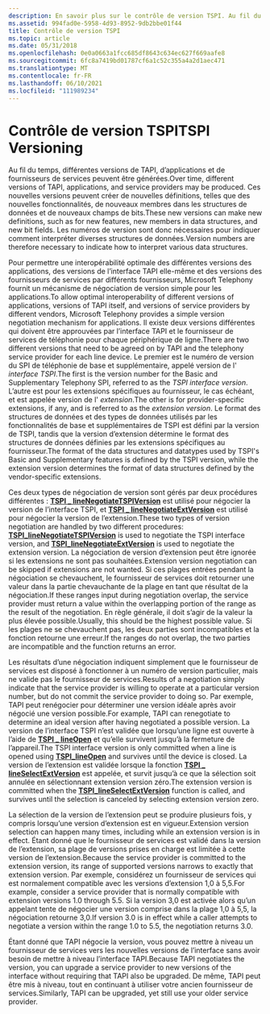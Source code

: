 ```yaml
---
description: En savoir plus sur le contrôle de version TSPI. Au fil du temps, différentes versions de TAPI, d’applications et de fournisseurs de services peuvent être générées.
ms.assetid: 994fad0e-5958-4d93-8952-9db2bbe01f44
title: Contrôle de version TSPI
ms.topic: article
ms.date: 05/31/2018
ms.openlocfilehash: 0e0a0663a1fcc685df8643c634ec627f669aafe8
ms.sourcegitcommit: 6fc8a7419bd01787cf6a1c52c355a4a2d1aec471
ms.translationtype: MT
ms.contentlocale: fr-FR
ms.lasthandoff: 06/10/2021
ms.locfileid: "111989234"
---
```

# <a name="tspi-versioning"></a><span data-ttu-id="d81b0-104">Contrôle de version TSPI</span><span class="sxs-lookup"><span data-stu-id="d81b0-104">TSPI Versioning</span></span>

<span data-ttu-id="d81b0-105">Au fil du temps, différentes versions de TAPI, d’applications et de fournisseurs de services peuvent être générées.</span><span class="sxs-lookup"><span data-stu-id="d81b0-105">Over time, different versions of TAPI, applications, and service providers may be produced.</span></span> <span data-ttu-id="d81b0-106">Ces nouvelles versions peuvent créer de nouvelles définitions, telles que des nouvelles fonctionnalités, de nouveaux membres dans les structures de données et de nouveaux champs de bits.</span><span class="sxs-lookup"><span data-stu-id="d81b0-106">These new versions can make new definitions, such as for new features, new members in data structures, and new bit fields.</span></span> <span data-ttu-id="d81b0-107">Les numéros de version sont donc nécessaires pour indiquer comment interpréter diverses structures de données.</span><span class="sxs-lookup"><span data-stu-id="d81b0-107">Version numbers are therefore necessary to indicate how to interpret various data structures.</span></span>

<span data-ttu-id="d81b0-108">Pour permettre une interopérabilité optimale des différentes versions des applications, des versions de l’interface TAPI elle-même et des versions des fournisseurs de services par différents fournisseurs, Microsoft Telephony fournit un mécanisme de négociation de version simple pour les applications.</span><span class="sxs-lookup"><span data-stu-id="d81b0-108">To allow optimal interoperability of different versions of applications, versions of TAPI itself, and versions of service providers by different vendors, Microsoft Telephony provides a simple version negotiation mechanism for applications.</span></span> <span data-ttu-id="d81b0-109">Il existe deux versions différentes qui doivent être approuvées par l’interface TAPI et le fournisseur de services de téléphonie pour chaque périphérique de ligne.</span><span class="sxs-lookup"><span data-stu-id="d81b0-109">There are two different versions that need to be agreed on by TAPI and the telephony service provider for each line device.</span></span> <span data-ttu-id="d81b0-110">Le premier est le numéro de version du SPI de téléphonie de base et supplémentaire, appelé version de l' *interface TSPI*.</span><span class="sxs-lookup"><span data-stu-id="d81b0-110">The first is the version number for the Basic and Supplementary Telephony SPI, referred to as the *TSPI interface version*.</span></span> <span data-ttu-id="d81b0-111">L’autre est pour les extensions spécifiques au fournisseur, le cas échéant, et est appelée version de l' *extension*.</span><span class="sxs-lookup"><span data-stu-id="d81b0-111">The other is for provider-specific extensions, if any, and is referred to as the *extension version*.</span></span> <span data-ttu-id="d81b0-112">Le format des structures de données et des types de données utilisés par les fonctionnalités de base et supplémentaires de TSPI est défini par la version de TSPI, tandis que la version d’extension détermine le format des structures de données définies par les extensions spécifiques au fournisseur.</span><span class="sxs-lookup"><span data-stu-id="d81b0-112">The format of the data structures and datatypes used by TSPI's Basic and Supplementary features is defined by the TSPI version, while the extension version determines the format of data structures defined by the vendor-specific extensions.</span></span>

<span data-ttu-id="d81b0-113">Ces deux types de négociation de version sont gérés par deux procédures différentes : [**TSPI \_ lineNegotiateTSPIVersion**](/windows/win32/api/tspi/nf-tspi-tspi_linenegotiatetspiversion) est utilisé pour négocier la version de l’interface TSPI, et [**TSPI \_ lineNegotiateExtVersion**](/windows/win32/api/tspi/nf-tspi-tspi_linenegotiateextversion) est utilisé pour négocier la version de l’extension.</span><span class="sxs-lookup"><span data-stu-id="d81b0-113">These two types of version negotiation are handled by two different procedures: [**TSPI\_lineNegotiateTSPIVersion**](/windows/win32/api/tspi/nf-tspi-tspi_linenegotiatetspiversion) is used to negotiate the TSPI interface version, and [**TSPI\_lineNegotiateExtVersion**](/windows/win32/api/tspi/nf-tspi-tspi_linenegotiateextversion) is used to negotiate the extension version.</span></span> <span data-ttu-id="d81b0-114">La négociation de version d’extension peut être ignorée si les extensions ne sont pas souhaitées.</span><span class="sxs-lookup"><span data-stu-id="d81b0-114">Extension version negotiation can be skipped if extensions are not wanted.</span></span> <span data-ttu-id="d81b0-115">Si ces plages entrées pendant la négociation se chevauchent, le fournisseur de services doit retourner une valeur dans la partie chevauchante de la plage en tant que résultat de la négociation.</span><span class="sxs-lookup"><span data-stu-id="d81b0-115">If these ranges input during negotiation overlap, the service provider must return a value within the overlapping portion of the range as the result of the negotiation.</span></span> <span data-ttu-id="d81b0-116">En règle générale, il doit s’agir de la valeur la plus élevée possible.</span><span class="sxs-lookup"><span data-stu-id="d81b0-116">Usually, this should be the highest possible value.</span></span> <span data-ttu-id="d81b0-117">Si les plages ne se chevauchent pas, les deux parties sont incompatibles et la fonction retourne une erreur.</span><span class="sxs-lookup"><span data-stu-id="d81b0-117">If the ranges do not overlap, the two parties are incompatible and the function returns an error.</span></span>

<span data-ttu-id="d81b0-118">Les résultats d’une négociation indiquent simplement que le fournisseur de services est disposé à fonctionner à un numéro de version particulier, mais ne valide pas le fournisseur de services.</span><span class="sxs-lookup"><span data-stu-id="d81b0-118">Results of a negotiation simply indicate that the service provider is willing to operate at a particular version number, but do not commit the service provider to doing so.</span></span> <span data-ttu-id="d81b0-119">Par exemple, TAPI peut renégocier pour déterminer une version idéale après avoir négocié une version possible.</span><span class="sxs-lookup"><span data-stu-id="d81b0-119">For example, TAPI can renegotiate to determine an ideal version after having negotiated a possible version.</span></span> <span data-ttu-id="d81b0-120">La version de l’interface TSPI n’est validée que lorsqu’une ligne est ouverte à l’aide de [**TSPI \_ lineOpen**](/windows/win32/api/tspi/nf-tspi-tspi_lineopen) et qu’elle survivent jusqu’à la fermeture de l’appareil.</span><span class="sxs-lookup"><span data-stu-id="d81b0-120">The TSPI interface version is only committed when a line is opened using [**TSPI\_lineOpen**](/windows/win32/api/tspi/nf-tspi-tspi_lineopen) and survives until the device is closed.</span></span> <span data-ttu-id="d81b0-121">La version de l’extension est validée lorsque la fonction [**TSPI \_ lineSelectExtVersion**](/windows/win32/api/tspi/nf-tspi-tspi_lineselectextversion) est appelée, et survit jusqu’à ce que la sélection soit annulée en sélectionnant extension version zéro.</span><span class="sxs-lookup"><span data-stu-id="d81b0-121">The extension version is committed when the [**TSPI\_lineSelectExtVersion**](/windows/win32/api/tspi/nf-tspi-tspi_lineselectextversion) function is called, and survives until the selection is canceled by selecting extension version zero.</span></span>

<span data-ttu-id="d81b0-122">La sélection de la version de l’extension peut se produire plusieurs fois, y compris lorsqu’une version d’extension est en vigueur.</span><span class="sxs-lookup"><span data-stu-id="d81b0-122">Extension version selection can happen many times, including while an extension version is in effect.</span></span> <span data-ttu-id="d81b0-123">Étant donné que le fournisseur de services est validé dans la version de l’extension, sa plage de versions prises en charge est limitée à cette version de l’extension.</span><span class="sxs-lookup"><span data-stu-id="d81b0-123">Because the service provider is committed to the extension version, its range of supported versions narrows to exactly that extension version.</span></span> <span data-ttu-id="d81b0-124">Par exemple, considérez un fournisseur de services qui est normalement compatible avec les versions d’extension 1,0 à 5,5.</span><span class="sxs-lookup"><span data-stu-id="d81b0-124">For example, consider a service provider that is normally compatible with extension versions 1.0 through 5.5.</span></span> <span data-ttu-id="d81b0-125">Si la version 3,0 est activée alors qu’un appelant tente de négocier une version comprise dans la plage 1,0 à 5,5, la négociation retourne 3,0.</span><span class="sxs-lookup"><span data-stu-id="d81b0-125">If version 3.0 is in effect while a caller attempts to negotiate a version within the range 1.0 to 5.5, the negotiation returns 3.0.</span></span>

<span data-ttu-id="d81b0-126">Étant donné que TAPI négocie la version, vous pouvez mettre à niveau un fournisseur de services vers les nouvelles versions de l’interface sans avoir besoin de mettre à niveau l’interface TAPI.</span><span class="sxs-lookup"><span data-stu-id="d81b0-126">Because TAPI negotiates the version, you can upgrade a service provider to new versions of the interface without requiring that TAPI also be upgraded.</span></span> <span data-ttu-id="d81b0-127">De même, TAPI peut être mis à niveau, tout en continuant à utiliser votre ancien fournisseur de services.</span><span class="sxs-lookup"><span data-stu-id="d81b0-127">Similarly, TAPI can be upgraded, yet still use your older service provider.</span></span>

 

 
